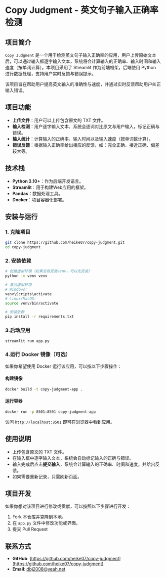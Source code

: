 # Copy Judgment - 英文句子输入正确率检测

## 项目简介

`Copy Judgment` 是一个用于检测英文句子输入正确率的应用，用户上传原始文本后，可以通过输入框逐字输入文本，系统将会计算输入的正确率、输入时间和输入速度（按单词计算）。本项目采用了 Streamlit 作为前端框架，后端使用 Python 进行数据处理，支持用户实时反馈与错误提示。

该项目旨在帮助用户提高英文输入的准确性与速度，并通过实时反馈帮助用户纠正输入错误。

## 项目功能

- **上传文件**：用户可以上传包含原文的 TXT 文件。
- **输入检测**：用户逐字输入文本，系统会逐词对比原文与用户输入，标记正确与错误。
- **输入统计**：计算输入的正确率、输入时间以及输入速度（按单词数计算）。
- **错误反馈**：根据输入正确率给出相应的反馈，如：完全正确、接近正确、偏差较大等。

## 技术栈

- **Python 3.10+**：作为后端开发语言。
- **Streamlit**：用于构建Web应用的框架。
- **Pandas**：数据处理工具。
- **Docker**：项目容器化部署。

## 安装与运行

### 1. 克隆项目

```bash
git clone https://github.com/heike07/copy-judgment.git
cd copy-judgment
```

### 2. 安装依赖

```bash
# 创建虚拟环境（如果没有安装venv，可以先安装）
python -m venv venv

# 激活虚拟环境
# Windows:
venv\Scripts\activate
# Linux/MacOS:
source venv/bin/activate

# 安装依赖
pip install -r requirements.txt
```

### 3.启动应用

```bash
streamlit run app.py
```

### 4.运行 Docker 镜像（可选）

如果你希望使用 Docker 运行该应用，可以按以下步骤操作：

#### 构建镜像

```bash
docker build -t copy-judgment-app .
```

#### 运行容器

```bash
docker run -p 8501:8501 copy-judgment-app
```

访问 `http://localhost:8501` 即可在浏览器中看到应用。

## 使用说明

* 上传包含原文的 TXT 文件。
* 在输入框中逐字输入文本，系统会自动标记输入的正确与错误。
* 输入完成后点击 ​**提交输入**​，系统会计算输入的正确率、时间和速度，并给出反馈。
* 如果需要重新记录，只需刷新页面。

## 项目开发

如果你想对该项目进行修改或贡献，可以按照以下步骤进行开发：

1. Fork 本仓库并克隆到本地。
2. 在 `app.py` 文件中修改功能或界面。
3. 提交 Pull Request

## 联系方式

* ​**GitHub**​: [https://github.com/heike07/copy-judgment](https://github.com/heike07/copy-judgment)
* **Email**: dbj2008@yeah.net











